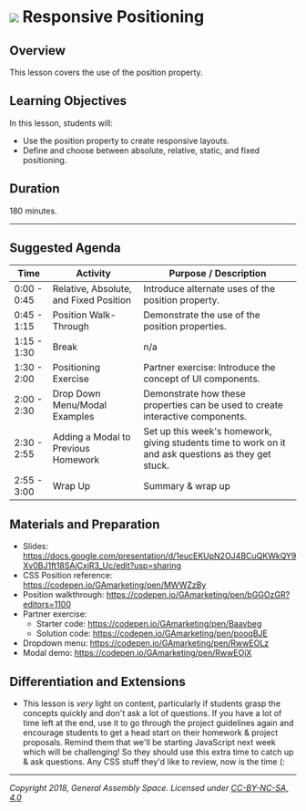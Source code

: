 
# ![](https://ga-dash.s3.amazonaws.com/production/assets/logo-9f88ae6c9c3871690e33280fcf557f33.png) Responsive Positioning

## Overview
This lesson covers the use of the position property.

## Learning Objectives
In this lesson, students will:
- Use the position property to create responsive layouts.
- Define and choose between absolute, relative, static, and fixed positioning.

## Duration
180 minutes.

---

## Suggested Agenda

| Time | Activity | Purpose / Description |
| --- | --- | --- |
| 0:00 - 0:45 | Relative, Absolute, and Fixed Position | Introduce alternate uses of the position property. |
| 0:45 - 1:15 | Position Walk-Through | Demonstrate the use of the position properties. |
| 1:15 - 1:30 | Break | n/a |
| 1:30 - 2:00 | Positioning Exercise | Partner exercise: Introduce the concept of UI components. |
| 2:00 - 2:30 | Drop Down Menu/Modal Examples | Demonstrate how these properties can be used to create interactive components. |
| 2:30 - 2:55 | Adding a Modal to Previous Homework | Set up this week's homework, giving students time to work on it and ask questions as they get stuck. |
| 2:55 - 3:00 | Wrap Up | Summary & wrap up |



## Materials and Preparation
- Slides: https://docs.google.com/presentation/d/1eucEKUpN2OJ4BCuQKWkQY9Xv0BJ1ft18SAjCxjR3_Uc/edit?usp=sharing
- CSS Position reference: https://codepen.io/GAmarketing/pen/MWWZzBy
- Position walkthrough: https://codepen.io/GAmarketing/pen/bGGOzGR?editors=1100
- Partner exercise:
    - Starter code: https://codepen.io/GAmarketing/pen/Baavbeg
    - Solution code: https://codepen.io/GAmarketing/pen/pooqBJE
- Dropdown menu: https://codepen.io/GAmarketing/pen/RwwEOLz
- Modal demo: https://codepen.io/GAmarketing/pen/RwwEOjX

## Differentiation and Extensions
- This lesson is _very_ light on content, particularly if students grasp the concepts quickly and don't ask a lot of questions. If you have a lot of time left at the end, use it to go through the project guidelines again and encourage students to get a head start on their homework & project proposals. Remind them that we'll be starting JavaScript next week which will be challenging! So they should use this extra time to catch up & ask questions. Any CSS stuff they'd like to review, now is the time (:

---
*Copyright 2018, General Assembly Space. Licensed under [CC-BY-NC-SA, 4.0](https://creativecommons.org/licenses/by-nc-sa/4.0/)*
